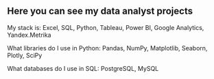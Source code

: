 ## Here you can see my data analyst projects

My stack is: Excel, SQL, Python, Tableau, Power BI, Google Analytics, Yandex.Metrika

What libraries do I use in Python: Pandas, NumPy, Matplotlib, Seaborn, Plotly, SciPy

What databases do I use in SQL: PostgreSQL, MySQL
